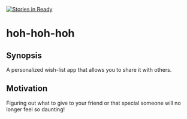 [![Stories in Ready](https://badge.waffle.io/Higher-order-Hippos/hoh-hoh-hoh.png?label=ready&title=Ready)](https://waffle.io/Higher-order-Hippos/hoh-hoh-hoh)
# hoh-hoh-hoh

## Synopsis

A personalized wish-list app that allows you to share it with others.

## Motivation

Figuring out what to give to your friend or that special someone will no longer feel so daunting!
